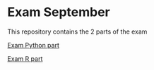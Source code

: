 # Exam September
This repository contains the 2 parts of the exam

[Exam Python part](https://github.com/MirteHanssen/exam_sep_21/blob/master/exam_Sep_21_2018.ipynb)

[Exam R part]() 
